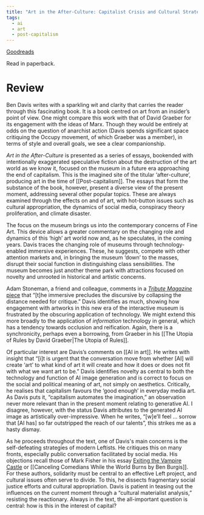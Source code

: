 ```yaml
---
title: "Art in the After-Culture: Capitalist Crisis and Cultural Strategy by Ben Davis"
tags:
  - ai
  - art
  - post-capitalism
---
```

[Goodreads](https://www.goodreads.com/book/show/60625678-art-in-the-after-culture)

Read in paperback.

# Review

Ben Davis writes with a sparkling wit and clarity that carries the reader through this fascinating book. It is a book centred on art from an insider’s point of view. One might compare this work with that of David Graeber for its engagement with the ideas of Marx. Though they would be entirely at odds on the question of anarchist action (Davis spends significant space critiquing the Occupy movement, of which Graeber was a member), in terms of style and overall goals, we see a clear companionship.

_Art in the After-Culture_ is presented as a series of essays, bookended with intentionally exaggerated speculative fiction about the destruction of the art world as we know it, focused on the museum in a future era approaching the end of capitalism. This is the imagined site of the titular ‘after-culture’, producing art in the time of [[Post-capitalism]]. The essays that form the substance of the book, however, present a diverse view of the present moment, addressing several other popular topics. These are always examined through the effects on and of art, with hot-button issues such as cultural appropriation, the dynamics of social media, conspiracy theory proliferation, and climate disaster.

The focus on the museum brings us into the contemporary concerns of Fine Art. This device allows a greater commentary on the changing role and dynamics of this ‘high’ art world now and, as he speculates, in the coming years. Davis traces the changing role of museums through technology-enabled immersive experiences. These, he suggests, compete with other attention markets and, in bringing the museum ‘down’ to the masses, disrupt their social function in distinguishing class sensibilities. The museum becomes just another theme park with attractions focused on novelty and unrooted in historical and artistic concerns.

Adam Stoneman, a friend and colleague, comments in a [*Tribute Magazine* piece](https://tribunemag.co.uk/2022/01/metaverse-mark-zuckerberg-culture-vr-big-tech) that “[t]he immersive precludes the discursive by collapsing the distance needed for critique.” Davis identifies as much, showing how engagement with artworks in this new era of the interactive museum is frustrated by the obscuring application of technology. We might extend this more broadly to the application of _information_ technology in general, which has a tendency towards occlusion and reification. Again, there is a synchronicity, perhaps even a borrowing, from Graeber in his [[The Utopia of Rules by David Graeber|The Utopia of Rules]].

Of particular interest are Davis’s comments on [[AI in art]]. He writes with insight that “[i]t is urgent that the conversation move from whether [AI] will create ‘art’ to what kind of art it will create and how it does or does not fit with what we want art to be.” Davis identifies novelty as central to both the technology and function of AI image generation and is correct to focus on the social and political meaning of art, not simply on aesthetics. Critically, he realises that capitalism favours the ‘good enough’ in everyday media art. As Davis puts it, “capitalism automates the imagination,” an observation never more relevant than in the present moment relating to generative AI. I disagree, however, with the status Davis attributes to the generated AI image as artistically over-impressive. When he writes, “[w]e’ll feel … sorrow that [AI has] so far outstripped the reach of our talents”, this strikes me as a hasty dismay.

As he proceeds throughout the text, one of Davis's main concerns is the self-defeating strategies of modern Leftists. He critiques this on many fronts, especially public conversation facilitated by social media. His objections recall those of Mark Fisher in his essay [Exiting the Vampire Castle](https://www.opendemocracy.net/en/opendemocracyuk/exiting-vampire-castle/) or [[Canceling Comedians While the World Burns by Ben Burgis]]. For these authors, solidarity must be central to an effective Left project, and cultural issues often serve to divide. To this, he dissects fragmentary social justice efforts and cultural appropriation. Davis is patient in teasing out the influences on the current moment through a “cultural materialist analysis,” resisting the reactionary. Always in the text, the all-important question is central: how is this in the interest of capital?

